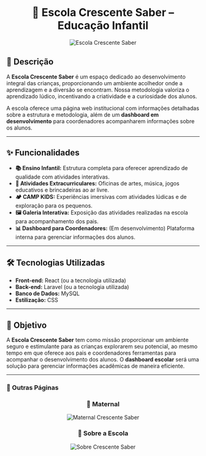 <h1 align="center">🏫 Escola Crescente Saber – Educação Infantil</h1>

<p align="center">
  <img src="https://github.com/crismoraiss/crescente_saber/blob/master/homecs.png?raw=true" alt="Escola Crescente Saber">
</p>



## 📌 Descrição  
A <strong>Escola Crescente Saber</strong> é um espaço dedicado ao desenvolvimento integral das crianças, proporcionando um ambiente acolhedor onde a aprendizagem e a diversão se encontram. Nossa metodologia valoriza o aprendizado lúdico, incentivando a criatividade e a curiosidade dos alunos.  

A escola oferece uma página web institucional com informações detalhadas sobre a estrutura e metodologia, além de um **dashboard em desenvolvimento** para coordenadores acompanharem informações sobre os alunos.

---

## ✨ Funcionalidades  

<ul>
  <li><strong>📚 Ensino Infantil:</strong> Estrutura completa para oferecer aprendizado de qualidade com atividades interativas.</li>
  <li><strong>🎨 Atividades Extracurriculares:</strong> Oficinas de artes, música, jogos educativos e brincadeiras ao ar livre.</li>
  <li><strong>🏕️ CAMP KIDS:</strong> Experiências imersivas com atividades lúdicas e de exploração para os pequenos.</li>
  <li><strong>🖼️ Galeria Interativa:</strong> Exposição das atividades realizadas na escola para acompanhamento dos pais.</li>
  <li><strong>📊 Dashboard para Coordenadores:</strong> (Em desenvolvimento) Plataforma interna para gerenciar informações dos alunos.</li>
</ul>

---

## 🛠️ Tecnologias Utilizadas  

<ul>
  <li><strong>Front-end:</strong> React (ou a tecnologia utilizada)</li>
  <li><strong>Back-end:</strong> Laravel (ou a tecnologia utilizada)</li>
  <li><strong>Banco de Dados:</strong> MySQL</li>
  <li><strong>Estilização:</strong> CSS</li>
</ul>

---

## 📌 Objetivo  
A **Escola Crescente Saber** tem como missão proporcionar um ambiente seguro e estimulante para as crianças explorarem seu potencial, ao mesmo tempo em que oferece aos pais e coordenadores ferramentas para acompanhar o desenvolvimento dos alunos. O **dashboard escolar** será uma solução para gerenciar informações acadêmicas de maneira eficiente.

---

### 📸 Outras Páginas  

<h3 align="center">🌟 Maternal</h3>  
<p align="center">
  <img src="https://github.com/crismoraiss/crescente_saber/blob/master/homecs.png?raw=true" alt="Maternal Crescente Saber">
</p>

<h3 align="center">📝 Sobre a Escola</h3>  
<p align="center">
  <img src="https://github.com/crismoraiss/crescente_saber/blob/master/homecs.png?raw=true" alt="Sobre Crescente Saber">
</p>













